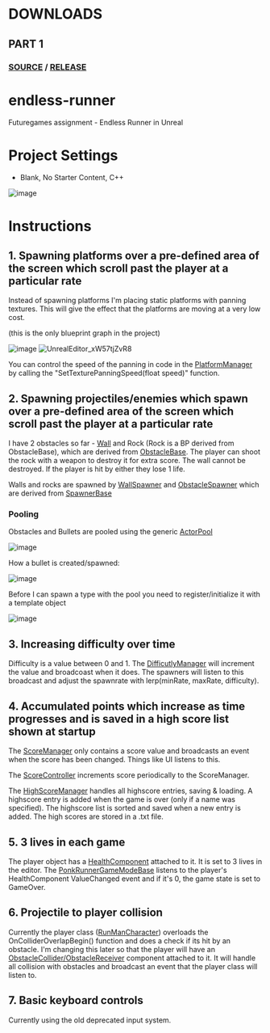 # DOWNLOADS
## PART 1
### [SOURCE](https://github.com/addeponkeN/endless-runner/archive/refs/tags/part1_release.zip) / [RELEASE](https://github.com/addeponkeN/endless-runner/releases/download/part1_release/EndlessRunner_Part1.zip)


# endless-runner
Futuregames assignment - Endless Runner in Unreal

# Project Settings
- Blank, No Starter Content, C++

![image](https://user-images.githubusercontent.com/17746816/233835677-4fdd1e05-0189-4275-bd91-4d8db25ff4fe.png)


# Instructions

## 1. Spawning platforms over a pre-defined area of the screen which scroll past the player at a particular rate

Instead of spawning platforms I'm placing static platforms with panning textures. This will give the effect that the platforms are moving at a very low cost.

(this is the only blueprint graph in the project)

![image](https://user-images.githubusercontent.com/17746816/233837671-b53b601b-77fc-48de-a419-3f5924921833.png)
![UnrealEditor_xW57tjZvR8](https://user-images.githubusercontent.com/17746816/233839406-9e097a95-22cb-4480-8c5e-46fb5b425fe2.gif)

You can control the speed of the panning in code in the [PlatformManager](https://github.com/addeponkeN/endless-runner/blob/part1/Source/PonkRunner/PlatformManager.cpp) by calling the "SetTexturePanningSpeed(float speed)" function.





## 2. Spawning projectiles/enemies which spawn over a pre-defined area of the screen which scroll past the player at a particular rate 

I have 2 obstacles so far - [Wall](https://github.com/addeponkeN/endless-runner/blob/part1/Source/PonkRunner/WallObstacle.cpp) and Rock (Rock is a BP derived from ObstacleBase), which are derived from [ObstacleBase](https://github.com/addeponkeN/endless-runner/blob/part1/Source/PonkRunner/ObstacleBase.cpp). The player can shoot the rock with a weapon to destroy it for extra score. The wall cannot be destroyed.
If the player is hit by either they lose 1 life.

Walls and rocks are spawned by [WallSpawner](https://github.com/addeponkeN/endless-runner/blob/part1/Source/PonkRunner/WallSpawner.cpp) and [ObstacleSpawner](https://github.com/addeponkeN/endless-runner/blob/part1/Source/PonkRunner/ObstacleSpawner.cpp) which are derived from [SpawnerBase](https://github.com/addeponkeN/endless-runner/blob/part1/Source/PonkRunner/SpawnerBase.cpp)

### Pooling

Obstacles and Bullets are pooled using the generic [ActorPool](https://github.com/addeponkeN/endless-runner/blob/part1/Source/PonkRunner/ActorPool.h)

![image](https://user-images.githubusercontent.com/17746816/233838267-df87832d-4ede-4e80-b03d-8861615750f5.png)

How a bullet is created/spawned:

![image](https://user-images.githubusercontent.com/17746816/233838763-b2e7374c-6acd-4733-a4a7-1cee58a250b4.png)


Before I can spawn a type with the pool you need to register/initialize it with a template object

![image](https://user-images.githubusercontent.com/17746816/233838969-4ebd1442-1c24-4554-8859-4015d0f4aaf2.png)


## 3. Increasing difficulty over time

Difficulty is a value between 0 and 1. The [DifficutlyManager](https://github.com/addeponkeN/endless-runner/blob/part1/Source/PonkRunner/DifficultyManager.cpp) will increment the value and broadcoast when it does. The spawners will listen to this broadcast and adjust the spawnrate with lerp(minRate, maxRate, difficulty).


## 4. Accumulated points which increase as time progresses and is saved in a high score list shown at startup

The [ScoreManager](https://github.com/addeponkeN/endless-runner/blob/part1/Source/PonkRunner/ScoreManager.cpp) only contains a score value and broadcasts an event when the score has been changed. Things like UI listens to this.

The [ScoreController](https://github.com/addeponkeN/endless-runner/blob/part1/Source/PonkRunner/RunnerScoreController.cpp) increments score periodically to the ScoreManager.

The [HighScoreManager](https://github.com/addeponkeN/endless-runner/blob/part1/Source/PonkRunner/HighScoreManager.cpp) handles all highscore entries, saving & loading. A highscore entry is added when the game is over (only if a name was specified). The highscore list is sorted and saved when a new entry is added.
The high scores are stored in a .txt file.


## 5. 3 lives in each game

The player object has a [HealthComponent](https://github.com/addeponkeN/endless-runner/blob/part1/Source/PonkRunner/HealthComponent.cpp) attached to it.
It is set to 3 lives in the editor. The [PonkRunnerGameModeBase](https://github.com/addeponkeN/endless-runner/blob/part1/Source/PonkRunner/PonkRunnerGameModeBase.cpp) listens to the player's HealthComponent ValueChanged event and if it's 0, the game state is set to GameOver.

## 6. Projectile to player collision

Currently the player class ([RunManCharacter](https://github.com/addeponkeN/endless-runner/blob/part1/Source/PonkRunner/RunManCharacter.cpp)) overloads the OnColliderOverlapBegin() function and does a check if its hit by an obstacle.
I'm changing this later so that the player will have an [ObstacleCollider/ObstacleReceiver](https://github.com/addeponkeN/endless-runner/blob/part1/Source/PonkRunner/ObstacleCollider.cpp) component attached to it. It will handle all collision with obstacles and broadcast an event that the player class will listen to.

## 7. Basic keyboard controls

Currently using the old deprecated input system.


